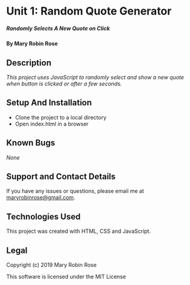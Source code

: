 # Unit 1: Random Quote Generator

##### _Randomly Selects A New Quote on Click_

#### By **Mary Robin Rose**

## Description

_This project uses JavaScript to randomly select and show a new quote when button is clicked or after a few seconds._

## Setup And Installation

* Clone the project to a local directory
* Open index.html in a browser

## Known Bugs

_None_

## Support and Contact Details

If you have any issues or questions, please email me at maryrobinrose@gmail.com.

## Technologies Used

This project was created with HTML, CSS and JavaScript.

## Legal

Copyright (c) 2019 Mary Robin Rose

This software is licensed under the MIT License
